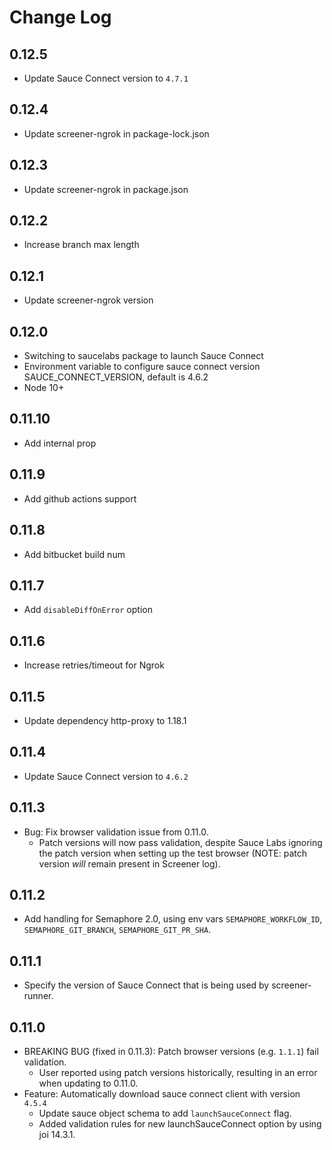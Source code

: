 # Change Log

## 0.12.5
- Update Sauce Connect version to `4.7.1`

## 0.12.4
- Update screener-ngrok in package-lock.json

## 0.12.3
- Update screener-ngrok in package.json

## 0.12.2
- Increase branch max length

## 0.12.1
- Update screener-ngrok version

## 0.12.0
- Switching to saucelabs package to launch Sauce Connect
- Environment variable to configure sauce connect version SAUCE_CONNECT_VERSION, default is 4.6.2
- Node 10+

## 0.11.10
- Add internal prop

## 0.11.9
- Add github actions support

## 0.11.8
- Add bitbucket build num

## 0.11.7
- Add `disableDiffOnError` option

## 0.11.6
- Increase retries/timeout for Ngrok

## 0.11.5
- Update dependency http-proxy to 1.18.1

## 0.11.4
- Update Sauce Connect version to `4.6.2`

## 0.11.3
- Bug: Fix browser validation issue from 0.11.0.
  - Patch versions will now pass validation, despite Sauce Labs ignoring the patch version when setting up the test browser (NOTE: patch version _will_ remain present in Screener log).

## 0.11.2
- Add handling for Semaphore 2.0, using env vars `SEMAPHORE_WORKFLOW_ID`,  `SEMAPHORE_GIT_BRANCH`, `SEMAPHORE_GIT_PR_SHA`.

## 0.11.1
- Specify the version of Sauce Connect that is being used by screener-runner.

## 0.11.0
- BREAKING BUG (fixed in 0.11.3): Patch browser versions (e.g. `1.1.1`) fail validation.
  - User reported using patch versions historically, resulting in an error when updating to 0.11.0.
- Feature: Automatically download sauce connect client with version `4.5.4`
  - Update sauce object schema to add `launchSauceConnect` flag.
  - Added validation rules for new launchSauceConnect option by using joi 14.3.1.
